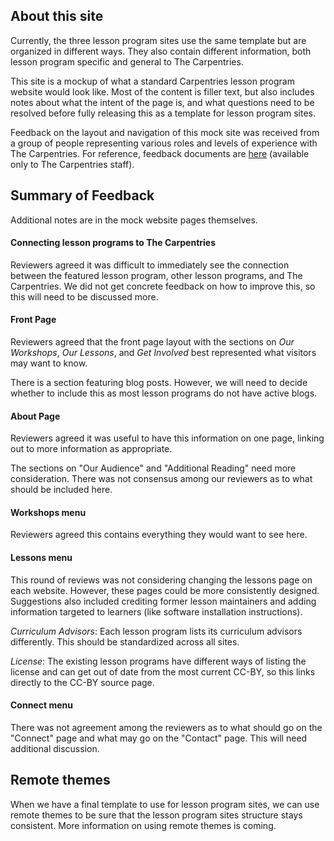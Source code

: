 ## About this site

Currently, the three lesson program sites use the same template but are organized in different ways. They also contain different information, both lesson program specific and general to The Carpentries.  

This site is a mockup of what a standard Carpentries lesson program website would look like.  Most of the content is filler text, but also includes notes about what the intent of the page is, and what questions need to be resolved before fully releasing this as a template for lesson program sites.

Feedback on the layout and navigation of this mock site was received from a group of people representing various roles and levels of experience with The Carpentries.  For reference, feedback documents are [here](https://drive.google.com/drive/folders/1WPDT1ZPTLkrMHZwi70l4dKxAVbXZyod_) (available only to The Carpentries staff).


## Summary of Feedback
Additional notes are in the mock website pages themselves.

#### Connecting lesson programs to The Carpentries
Reviewers agreed it was difficult to immediately see the connection between the featured lesson program, other lesson programs, and The Carpentries.  We did not get concrete feedback on how to improve this, so this will need to be discussed more.

#### Front Page
Reviewers agreed that the front page layout with the sections on *Our Workshops*, *Our Lessons*, and *Get Involved* best represented what visitors may want to know.

There is a section featuring blog posts. However, we will need to decide whether to include this as most lesson programs do not have active blogs.

#### About Page
Reviewers agreed it was useful to have this information on one page, linking out to more information as appropriate.

The sections on "Our Audience" and "Additional Reading" need more consideration.  There was not consensus among our reviewers as to what should be included here.

#### Workshops menu 
Reviewers agreed this contains everything they would want to see here.

#### Lessons menu
This round of reviews was not considering changing the lessons page on each website. However, these pages could be more consistently designed.  Suggestions also included crediting former lesson maintainers and adding information targeted to learners (like software installation instructions).

*Curriculum Advisors*: Each lesson program lists its curriculum advisors differently. This should be standardized across all sites.

*License*: The existing lesson programs have different ways of listing the license and can get out of date from the most current CC-BY, so this links directly to the CC-BY source page.

#### Connect menu
There was not agreement among the reviewers as to what should go on the "Connect" page and what may go on the "Contact" page.  This will need additional discussion.

## Remote themes

When we have a final template to use for lesson program sites, we can use remote themes to be sure that the lesson program sites structure stays consistent. More information on using remote themes is coming.


